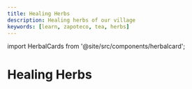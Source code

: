 ```yaml
---
title: Healing Herbs
description: Healing herbs of our village
keywords: [learn, zapoteco, tea, herbs]
---
```

import HerbalCards from '@site/src/components/herbalcard';

# Healing Herbs

<HerbalCards/>
